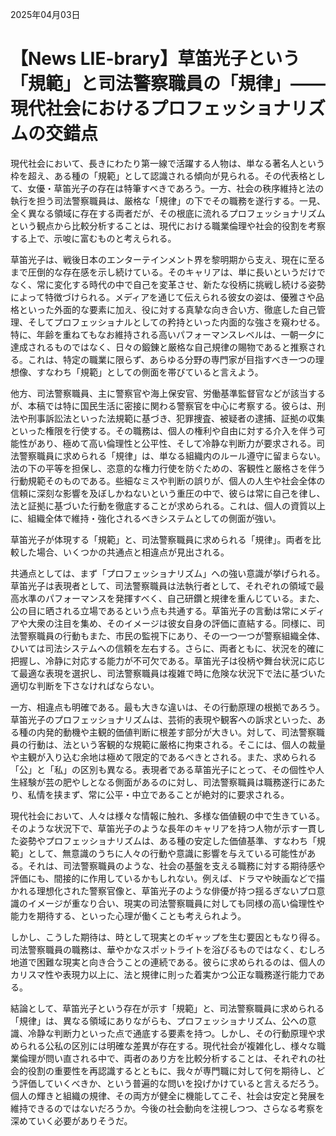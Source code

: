 2025年04月03日

# 【News LIE-brary】草笛光子という「規範」と司法警察職員の「規律」――現代社会におけるプロフェッショナリズムの交錯点

現代社会において、長きにわたり第一線で活躍する人物は、単なる著名人という枠を超え、ある種の「規範」として認識される傾向が見られる。その代表格として、女優・草笛光子の存在は特筆すべきであろう。一方、社会の秩序維持と法の執行を担う司法警察職員は、厳格な「規律」の下でその職務を遂行する。一見、全く異なる領域に存在する両者だが、その根底に流れるプロフェッショナリズムという観点から比較分析することは、現代における職業倫理や社会的役割を考察する上で、示唆に富むものと考えられる。

草笛光子は、戦後日本のエンターテインメント界を黎明期から支え、現在に至るまで圧倒的な存在感を示し続けている。そのキャリアは、単に長いというだけでなく、常に変化する時代の中で自己を変革させ、新たな役柄に挑戦し続ける姿勢によって特徴づけられる。メディアを通じて伝えられる彼女の姿は、優雅さや品格といった外面的な要素に加え、役に対する真摯な向き合い方、徹底した自己管理、そしてプロフェッショナルとしての矜持といった内面的な強さを窺わせる。特に、年齢を重ねてもなお維持される高いパフォーマンスレベルは、一朝一夕に達成されるものではなく、日々の鍛錬と厳格な自己規律の賜物であると推察される。これは、特定の職業に限らず、あらゆる分野の専門家が目指すべき一つの理想像、すなわち「規範」としての側面を帯びていると言えよう。

他方、司法警察職員、主に警察官や海上保安官、労働基準監督官などが該当するが、本稿では特に国民生活に密接に関わる警察官を中心に考察する。彼らは、刑法や刑事訴訟法といった法規範に基づき、犯罪捜査、被疑者の逮捕、証拠の収集といった権限を行使する。その職務は、個人の権利や自由に対する介入を伴う可能性があり、極めて高い倫理性と公平性、そして冷静な判断力が要求される。司法警察職員に求められる「規律」は、単なる組織内のルール遵守に留まらない。法の下の平等を担保し、恣意的な権力行使を防ぐための、客観性と厳格さを伴う行動規範そのものである。些細なミスや判断の誤りが、個人の人生や社会全体の信頼に深刻な影響を及ぼしかねないという重圧の中で、彼らは常に自己を律し、法と証拠に基づいた行動を徹底することが求められる。これは、個人の資質以上に、組織全体で維持・強化されるべきシステムとしての側面が強い。

草笛光子が体現する「規範」と、司法警察職員に求められる「規律」。両者を比較した場合、いくつかの共通点と相違点が見出される。

共通点としては、まず「プロフェッショナリズム」への強い意識が挙げられる。草笛光子は表現者として、司法警察職員は法執行者として、それぞれの領域で最高水準のパフォーマンスを発揮すべく、自己研鑽と規律を重んじている。また、公の目に晒される立場であるという点も共通する。草笛光子の言動は常にメディアや大衆の注目を集め、そのイメージは彼女自身の評価に直結する。同様に、司法警察職員の行動もまた、市民の監視下にあり、その一つ一つが警察組織全体、ひいては司法システムへの信頼を左右する。さらに、両者ともに、状況を的確に把握し、冷静に対応する能力が不可欠である。草笛光子は役柄や舞台状況に応じて最適な表現を選択し、司法警察職員は複雑で時に危険な状況下で法に基づいた適切な判断を下さなければならない。

一方、相違点も明確である。最も大きな違いは、その行動原理の根拠であろう。草笛光子のプロフェッショナリズムは、芸術的表現や観客への訴求といった、ある種の内発的動機や主観的価値判断に根差す部分が大きい。対して、司法警察職員の行動は、法という客観的な規範に厳格に拘束される。そこには、個人の裁量や主観が入り込む余地は極めて限定的であるべきとされる。また、求められる「公」と「私」の区別も異なる。表現者である草笛光子にとって、その個性や人生経験が芸の肥やしとなる側面があるのに対し、司法警察職員は職務遂行にあたり、私情を挟まず、常に公平・中立であることが絶対的に要求される。

現代社会において、人々は様々な情報に触れ、多様な価値観の中で生きている。そのような状況下で、草笛光子のような長年のキャリアを持つ人物が示す一貫した姿勢やプロフェッショナリズムは、ある種の安定した価値基準、すなわち「規範」として、無意識のうちに人々の行動や意識に影響を与えている可能性がある。それは、司法警察職員のような、社会の基盤を支える職務に対する期待感や評価にも、間接的に作用しているかもしれない。例えば、ドラマや映画などで描かれる理想化された警察官像と、草笛光子のような俳優が持つ揺るぎないプロ意識のイメージが重なり合い、現実の司法警察職員に対しても同様の高い倫理性や能力を期待する、といった心理が働くことも考えられよう。

しかし、こうした期待は、時として現実とのギャップを生む要因ともなり得る。司法警察職員の職務は、華やかなスポットライトを浴びるものではなく、むしろ地道で困難な現実と向き合うことの連続である。彼らに求められるのは、個人のカリスマ性や表現力以上に、法と規律に則った着実かつ公正な職務遂行能力である。

結論として、草笛光子という存在が示す「規範」と、司法警察職員に求められる「規律」は、異なる領域にありながらも、プロフェッショナリズム、公への意識、冷静な判断力といった点で通底する要素を持つ。しかし、その行動原理や求められる公私の区別には明確な差異が存在する。現代社会が複雑化し、様々な職業倫理が問い直される中で、両者のあり方を比較分析することは、それぞれの社会的役割の重要性を再認識するとともに、我々が専門職に対して何を期待し、どう評価していくべきか、という普遍的な問いを投げかけていると言えるだろう。個人の輝きと組織の規律、その両方が健全に機能してこそ、社会は安定と発展を維持できるのではないだろうか。今後の社会動向を注視しつつ、さらなる考察を深めていく必要がありそうだ。